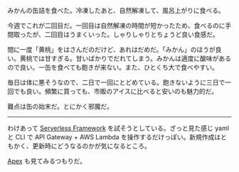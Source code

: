 みかんの缶詰を食べた。冷凍したあと、自然解凍して、風呂上がりに食べる。

今週でこれが二回目だ。一回目は自然解凍の時間が短かったため、食べるのに手間取ったが、二回目はうまくいった。しゃりしゃりとちょうど良い食感だ。

間に一度「黄桃」をはさんだのだけど、あれはだめだ。「みかん」のほうが良い。黄桃では甘すぎる。甘いばかりでだれてしまう。みかんは適度に酸味があるので良い。一缶を食べても飽きが来ない。また、ひとくち大で食べやすい。

毎日は体に悪そうなので、二日で一回にとどめている。飽きないように三日で一回でも良い。頻繁に買っても、市販のアイスに比べると安いのも魅力的だ。

難点は缶の始末だ。とにかく邪魔だ。

-----

わけあって [Serverless Framework](https://serverless.com/) を試そうとしている。ざっと見た感じ yaml と CLI で API Gateway + AWS Lambda を操作するだけっぽい。新規作成はともかく、更新時にどうなるのかが気になるところ。

[Apex](http://apex.run/) も見てみるつもりだ。
